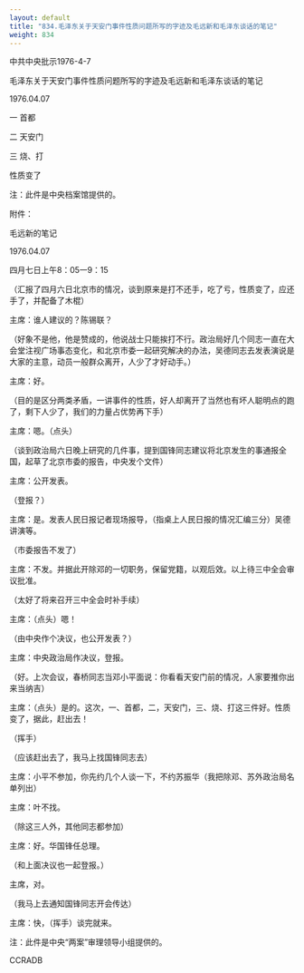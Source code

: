 ```yaml
---
layout: default
title: "834.毛泽东关于天安门事件性质问题所写的字迹及毛远新和毛泽东谈话的笔记"
weight: 834
---
```


中共中央批示1976-4-7

毛泽东关于天安门事件性质问题所写的字迹及毛远新和毛泽东谈话的笔记

1976.04.07

一  首都

二  天安门

三  烧、打

性质变了

注：此件是中央档案馆提供的。

附件：

毛远新的笔记

1976.04.07

四月七日上午8：05一9：15

（汇报了四月六日北京市的情况，谈到原来是打不还手，吃了亏，性质变了，应还手了，并配备了木棍）

主席：谁人建议的？陈锡联？

（好象不是他，他是赞成的，他说战士只能挨打不行。政治局好几个同志一直在大会堂注视广场事态变化，和北京市委一起研究解决的办法，吴德同志去发表演说是大家的主意，动员一般群众离开，人少了才好动手。）

主席：好。

（目的是区分两类矛盾，一讲事件的性质，好人却离开了当然也有坏人聪明点的跑了，剩下人少了，我们的力量占优势再下手）

主席：嗯。（点头）

（谈到政治局六日晚上研究的几件事，提到国锋同志建议将北京发生的事通报全国，起草了北京市委的报告，中央发个文件）

主席：公开发表。

（登报？）

主席：是。发表人民日报记者现场报导，（指桌上人民日报的情况汇编三分）吴德讲演等。

（市委报告不发了）

主席：不发。并据此开除邓的一切职务，保留党籍，以观后效。以上待三中全会审议批准。

（太好了将来召开三中全会时补手续）

主席：（点头）嗯！

（由中央作个决议，也公开发表？）

主席：中央政治局作决议，登报。

（好。上次会议，春桥同志当邓小平面说：你看看天安门前的情况，人家要推你出来当纳吉）

主席：（点头）是的。这次，一、首都，二，天安门，三、烧、打这三件好。性质变了，据此，赶出去！

（挥手）

（应该赶出去了，我马上找国锋同志去）

主席：小平不参加，你先约几个人谈一下，不约苏振华（我把除邓、苏外政治局名单列出）

主席：叶不找。

（除这三人外，其他同志都参加）

主席：好。华国锋任总理。

（和上面决议也一起登报。）

主席，对。

（我马上去通知国锋同志开会传达）

主席：快，（挥手）谈完就来。

注：此件是中央“两案”审理领导小组提供的。

CCRADB

